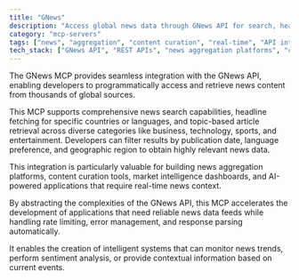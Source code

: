 ```yaml
---
title: "GNews"
description: "Access global news data through GNews API for search, headlines, and topic-specific articles across languages and countries."
category: "mcp-servers"
tags: ["news", "aggregation", "content curation", "real-time", "API integration", "sentiment analysis"]
tech_stack: ["GNews API", "REST APIs", "news aggregation platforms", "content curation tools", "market intelligence dashboards", "AI-powered applications"]
---
```


The GNews MCP provides seamless integration with the GNews API, enabling developers to programmatically access and retrieve news content from thousands of global sources. 

This MCP supports comprehensive news search capabilities, headline fetching for specific countries or languages, and topic-based article retrieval across diverse categories like business, technology, sports, and entertainment. Developers can filter results by publication date, language preference, and geographic region to obtain highly relevant news data.

This integration is particularly valuable for building news aggregation platforms, content curation tools, market intelligence dashboards, and AI-powered applications that require real-time news context. 

By abstracting the complexities of the GNews API, this MCP accelerates the development of applications that need reliable news data feeds while handling rate limiting, error management, and response parsing automatically. 

It enables the creation of intelligent systems that can monitor news trends, perform sentiment analysis, or provide contextual information based on current events.